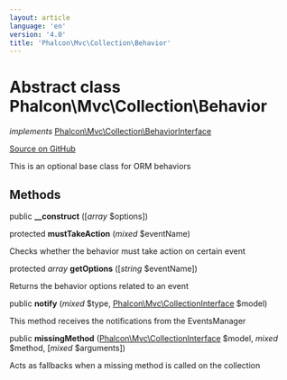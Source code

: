 ```yaml
---
layout: article
language: 'en'
version: '4.0'
title: 'Phalcon\Mvc\Collection\Behavior'
---
```

# Abstract class **Phalcon\Mvc\Collection\Behavior**

*implements* [Phalcon\Mvc\Collection\BehaviorInterface](Phalcon_Mvc_Collection_BehaviorInterface)

<a href="https://github.com/phalcon/cphalcon/tree/v4.0.0/phalcon/mvc/collection/behavior.zep" class="btn btn-default btn-sm">Source on GitHub</a>

This is an optional base class for ORM behaviors

## Methods

public **__construct** ([*array* $options])

protected **mustTakeAction** (*mixed* $eventName)

Checks whether the behavior must take action on certain event

protected *array* **getOptions** ([*string* $eventName])

Returns the behavior options related to an event

public **notify** (*mixed* $type, [Phalcon\Mvc\CollectionInterface](Phalcon_Mvc_CollectionInterface) $model)

This method receives the notifications from the EventsManager

public **missingMethod** ([Phalcon\Mvc\CollectionInterface](Phalcon_Mvc_CollectionInterface) $model, *mixed* $method, [*mixed* $arguments])

Acts as fallbacks when a missing method is called on the collection